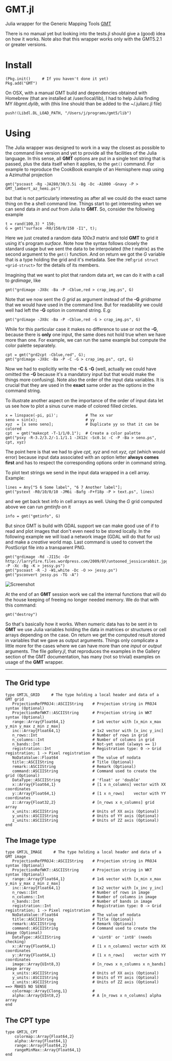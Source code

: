 GMT.jl
======

Julia wrapper for the Generic Mapping Tools [GMT](http://gmt.soest.hawaii.edu)

There is no manual yet but looking into the tests.jl should give a (good) idea on how it works. Note also that this
wrapper works only with the GMT5.2.1 or greater versions.

Install
=======

    (Pkg.init()		# If you haven't done it yet)
    Pkg.add("GMT")

On OSX, with a manual GMT build and dependencies obtained with Homebrew (that are installed at /user/local/lib), I had to help
Julia finding MY *libgmt.dylib*, with (this line should than be added to the ~/.juliarc.jl file)

    push!(Libdl.DL_LOAD_PATH, "/Users/j/programs/gmt5/lib")

Using
=====

The Julia wrapper was designed to work in a way the closest as possible to the command line version and yet to provide all the facilities of the Julia language. In this sense, all **GMT** options are put in a single text string that is passed, plus the data itself when it applies, to the ``gmt()`` command. For example to reproduce the CookBook example of an Hemisphere map using a Azimuthal projection

    gmt("pscoast -Rg -JA280/30/3.5i -Bg -Dc -A1000 -Gnavy -P > GMT_lambert_az_hemi.ps")

but that is not particularly interesting as after all we could do the exact same thing on the a shell command line. Things start to get interesting when we can send data *in* and *out* from Julia to
**GMT**. So, consider the following example

    t = rand(100,3) * 150;
    G = gmt("surface -R0/150/0/150 -I1", t);

Here we just created a random data *100x3* matrix and told **GMT** to grid it using it's program *surface*. Note how the syntax follows closely the standard usage but we sent the data to be interpolated (the *t* matrix) as the second argument to the ``gmt()`` function. And on return we got the *G* variable that is a type holding the grid and it's metadata. See the :ref:`grid struct <grid-struct>` for the details of its members.

Imagining that we want to plot that random data art, we can do it with a call to *grdimage*, like

    gmt("grdimage -JX8c -Ba -P -Cblue,red > crap_img.ps", G)

Note that we now sent the *G grid* as argument instead of the **-G** *gridname* that we would have used in the command line. But for readability we could well had left the **-G** option in command string. E.g:

    gmt("grdimage -JX8c -Ba -P -Cblue,red -G > crap_img.ps", G)

While for this particular case it makes no difference to use or not the **-G**, because there is **only** one input, the same does not hold true when we have more than one. For example, we can run the same example but compute the color palette separately.

    cpt = gmt("grd2cpt -Cblue,red", G);
    gmt("grdimage -JX8c -Ba -P -C -G > crap_img.ps", cpt, G)

Now we had to explicitly write the **-C** & **-G** (well, actually we could have omitted the **-G** because it's a mandatory input but that would make the things more confusing). Note also the order of the input data variables. It is crucial that they are used in the **exact** same order as the options in the command string.

To illustrate another aspect on the importance of the order of input data let us see how to plot a sinus curve made of colored filled circles.

    x = linspace(-pi, pi)';            # The xx var
    seno = sin(x);                     # yy
    xyz  = [x seno seno];              # Duplicate yy so that it can be colored
    cpt  = gmt("makecpt -T-1/1/0.1");  # Create a color palette
    gmt("psxy -R-3.2/3.2/-1.1/1.1 -JX12c -Sc0.1c -C -P -Ba > seno.ps", cpt, xyz)

The point here is that we had to give *cpt, xyz* and not *xyz, cpt* (which would error) because input data associated with an option letter **always comes first** and has to respect the corresponding options order in command string.

To plot text strings we send in the input data wrapped in a cell array. Example:

    lines = Any["5 6 Some label", "6 7 Another label"];
    gmt("pstext -R0/10/0/10 -JM6i -Bafg -F+f18p -P > text.ps", lines)

and we get back text info in cell arrays as well. Using the *G* grid computed above we can run *gmtinfo* on it

    info = gmt("gmtinfo", G)

But since GMT is build with GDAL support we can make good use of if to read and plot images that don't even need to be stored
locally. In the following example we will load a network image (GDAL will do that for us) and make a *creative* world map.
Last command is used to convert the PostScript file into a transparent PNG.

    gmt("grdimage -Rd -JI15c -Dr http://larryfire.files.wordpress.com/2009/07/untooned_jessicarabbit.jpg -P -Xc -Bg -K > jessy.ps")
    gmt("pscoast -R -J -W1,white -Dc -O >> jessy.ps")
    gmt("psconvert jessy.ps -TG -A")

![Screenshot](http://w3.ualg.pt/~jluis/jessy.png)

At the end of an **GMT** session work we call the internal functions that will do the house keeping of freeing no longer needed memory. We do that with this command:

    gmt("destroy")

So that's basically how it works. When numeric data has to be sent *in* to **GMT** we use Julia variables holding the data in matrices or structures or cell arrays depending on the case. On return we get the computed result stored in variables that we gave as output arguments. Things only complicate a little more for the cases where we can have more than one *input* or *output* arguments. The file *gallery.jl*, that reproduces the examples in the Gallery section of the GMT documentation, has many (not so trivial) examples on usage of the **GMT** wrapper.

----------

The Grid type
-------------

    type GMTJL_GRID 	# The type holding a local header and data of a GMT grid
	   ProjectionRefPROJ4::ASCIIString    # Projection string in PROJ4 syntax (Optional)
	   ProjectionRefWKT::ASCIIString      # Projection string in WKT syntax (Optional)
	   range::Array{Float64,1}            # 1x6 vector with [x_min x_max y_min y_max z_min z_max]
	   inc::Array{Float64,1}              # 1x2 vector with [x_inc y_inc]
	   n_rows::Int                        # Number of rows in grid
	   n_columns::Int                     # Number of columns in grid
	   n_bands::Int                       # Not-yet used (always == 1)
	   registration::Int                  # Registration type: 0 -> Grid registration; 1 -> Pixel registration
	   NoDataValue::Float64               # The value of nodata
	   title::ASCIIString                 # Title (Optional)
	   remark::ASCIIString                # Remark (Optional)
	   command::ASCIIString               # Command used to create the grid (Optional)
	   DataType::ASCIIString              # 'float' or 'double'
	   x::Array{Float64,1}                # [1 x n_columns] vector with XX coordinates
	   y::Array{Float64,1}                # [1 x n_rows]    vector with YY coordinates
	   z::Array{Float32,2}                # [n_rows x n_columns] grid array
	   x_units::ASCIIString               # Units of XX axis (Optional)
	   y_units::ASCIIString               # Units of YY axis (Optional)
	   z_units::ASCIIString               # Units of ZZ axis (Optional)
    end

The Image type
--------------

    type GMTJL_IMAGE     # The type holding a local header and data of a GMT image
       ProjectionRefPROJ4::ASCIIString    # Projection string in PROJ4 syntax (Optional)
       ProjectionRefWKT::ASCIIString      # Projection string in WKT syntax (Optional)
       range::Array{Float64,1}            # 1x6 vector with [x_min x_max y_min y_max z_min z_max]
       inc::Array{Float64,1}              # 1x2 vector with [x_inc y_inc]
       n_rows::Int                        # Number of rows in image
       n_columns::Int                     # Number of columns in image
       n_bands::Int                       # Number of bands in image
       registration::Int                  # Registration type: 0 -> Grid registration; 1 -> Pixel registration
       NoDataValue::Float64               # The value of nodata
       title::ASCIIString                 # Title (Optional)
       remark::ASCIIString                # Remark (Optional)
       command::ASCIIString               # Command used to create the image (Optional)
       DataType::ASCIIString              # 'uint8' or 'int8' (needs checking)
       x::Array{Float64,1}                # [1 x n_columns] vector with XX coordinates
       y::Array{Float64,1}                # [1 x n_rows]    vector with YY coordinates
       image::Array{UInt8,3}              # [n_rows x n_columns x n_bands] image array
       x_units::ASCIIString               # Units of XX axis (Optional)
       y_units::ASCIIString               # Units of YY axis (Optional)
       z_units::ASCIIString               # Units of ZZ axis (Optional) ==> MAKES NO SENSE
       colormap::Array{Clong,1}           # 
       alpha::Array{UInt8,2}              # A [n_rows x n_columns] alpha array
    end

The CPT type
------------

    type GMTJL_CPT
        colormap::Array{Float64,2}
        alpha::Array{Float64,1}
        range::Array{Float64,2}
        rangeMinMax::Array{Float64,1}
    end
